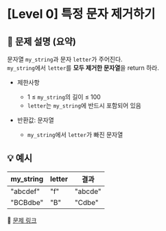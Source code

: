 # [Level 0] 특정 문자 제거하기

## 📝 문제 설명 (요약)  
문자열 `my_string`과 문자 `letter`가 주어진다.  
`my_string`에서 `letter`를 **모두 제거한 문자열**을 return 하라.

- 제한사항  
  - 1 ≤ `my_string`의 길이 ≤ 100  
  - `letter`는 `my_string`에 반드시 포함되어 있음  

- 반환값: 문자열  
  - `my_string`에서 `letter`가 빠진 문자열

## 💡 예시
| my_string | letter | 결과 |
|------------|---------|--------|
| "abcdef" | "f" | "abcde" |
| "BCBdbe" | "B" | "Cdbe" |

🔗 [문제 링크](https://school.programmers.co.kr/learn/courses/30/lessons/120826)
